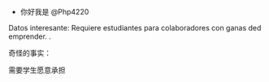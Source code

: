 - 你好我是 @Php4220

Datos interesante:
Requiere estudiantes para colaboradores con ganas ded emprender.
   .
  
奇怪的事实：

需要学生愿意承担

<!---
Php4220/Php4220 is a ✨ special ✨ repository because its `README.md` (this file) appears on your GitHub profile.
You can click the Preview link to take a look at your changes.
--->
